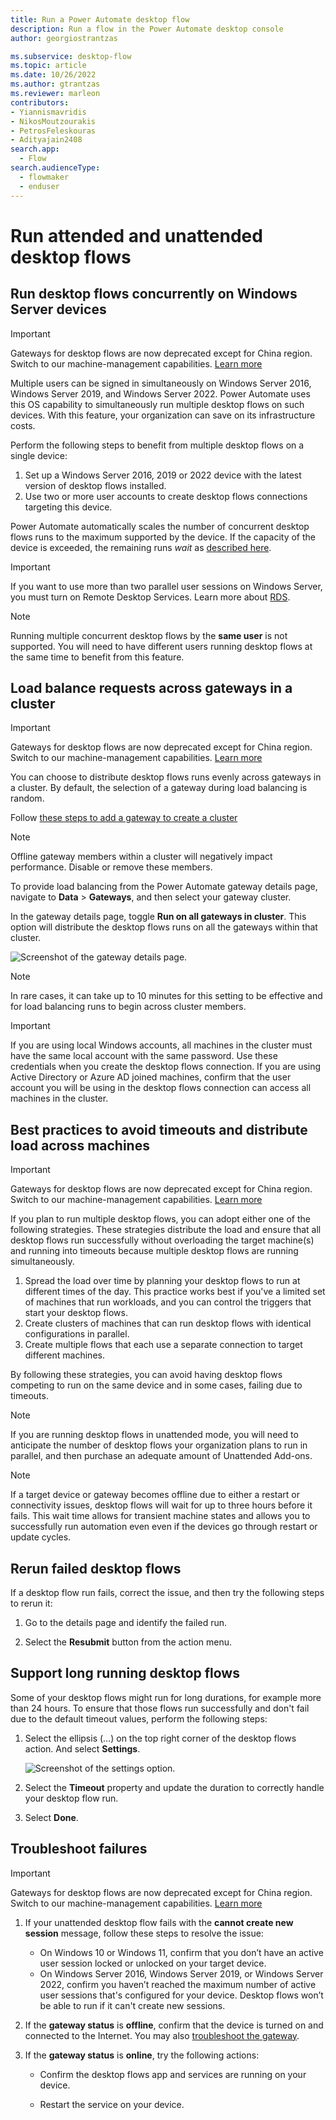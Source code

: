 ```yaml
---
title: Run a Power Automate desktop flow
description: Run a flow in the Power Automate desktop console
author: georgiostrantzas

ms.subservice: desktop-flow
ms.topic: article
ms.date: 10/26/2022
ms.author: gtrantzas
ms.reviewer: marleon
contributors:
- Yiannismavridis
- NikosMoutzourakis
- PetrosFeleskouras
- Adityajain2408
search.app: 
  - Flow
search.audienceType: 
  - flowmaker
  - enduser
---
```


# Run attended and unattended desktop flows

## Run desktop flows concurrently on Windows Server devices

> [!IMPORTANT]
> Gateways for desktop flows are now deprecated except for China region. Switch to our machine-management capabilities. [Learn more](manage-machines.md#switch-from-gateways-to-direct-connectivity)

Multiple users can be signed in simultaneously on Windows Server 2016, Windows Server 2019, and Windows Server 2022. Power Automate uses this OS capability to simultaneously run multiple desktop flows on such devices. With this feature, your organization can save on its infrastructure costs.

Perform the following steps to benefit from multiple desktop flows on a single device:

1. Set up a Windows Server 2016, 2019 or 2022 device with the latest version of desktop flows installed.
1. Use two or more user accounts to create desktop flows connections targeting this device.

Power Automate automatically scales the number of concurrent desktop flows runs to the maximum supported by the device. If the capacity of the device is exceeded, the remaining runs *wait* as [described here](#run-multiple-desktop-flows-on-the-same-device-sequentially).

>[!IMPORTANT]
>If you want to use more than two parallel user sessions on Windows Server, you must turn on Remote Desktop Services. Learn more about [RDS](/windows-server/remote/remote-desktop-services/rds-client-access-license).

>[!NOTE]
>Running multiple concurrent desktop flows by the **same user** is not supported. You will need to have different users running desktop flows at the same time to benefit from this feature.

## Load balance requests across gateways in a cluster

> [!IMPORTANT]
> Gateways for desktop flows are now deprecated except for China region. Switch to our machine-management capabilities. [Learn more](manage-machines.md#switch-from-gateways-to-direct-connectivity)

You can choose to distribute desktop flows runs evenly across gateways in a cluster. By default, the selection of a gateway during load balancing is random.

Follow [these steps to add a gateway to create a cluster](/data-integration/gateway/service-gateway-install#add-another-gateway-to-create-a-cluster)

>[!NOTE]
>Offline gateway members within a cluster will negatively impact performance. Disable or remove these members.

To provide load balancing from the Power Automate gateway details page, navigate to **Data** > **Gateways**, and then select your gateway cluster.

In the gateway details page, toggle **Run on all gateways in cluster**. This option will distribute the desktop flows runs on all the gateways within that cluster.

   ![Screenshot of the gateway details page.](media/run-pad-portal/gw-cluster.png "Distribute desktop flows run on gateway cluster")

>[!NOTE]
>In rare cases, it can take up to 10 minutes for this setting to be effective and for load balancing runs to begin across cluster members.

>[!IMPORTANT]
>If you are using local Windows accounts, all machines in the cluster must have the same local account with the same password. Use these credentials when you create the desktop flows connection.
>If you are using Active Directory or Azure AD joined machines, confirm that the user account you will be using in the desktop flows connection can access all machines in the cluster.

## Best practices to avoid timeouts and distribute load across machines

> [!IMPORTANT]
> Gateways for desktop flows are now deprecated except for China region. Switch to our machine-management capabilities. [Learn more](manage-machines.md#switch-from-gateways-to-direct-connectivity)

If you plan to run multiple desktop flows, you can adopt either one of the following strategies. These strategies distribute the load and ensure that all desktop flows run successfully without overloading the target machine(s) and running into timeouts because multiple desktop flows are running simultaneously.

1. Spread the load over time by planning your desktop flows to run at different times of the day. This practice works best if you've a limited set of machines that run workloads, and you can control the triggers that start your desktop flows.
1. Create clusters of machines that can run desktop flows with identical configurations in parallel.
1. Create multiple flows that each use a separate connection to target different machines.

By following these strategies, you can avoid having desktop flows competing to run on the same device and in some cases, failing due to timeouts.

>[!NOTE]
>If you are running desktop flows in unattended mode, you will need to anticipate the number of desktop flows your organization plans to run in parallel, and then purchase an adequate amount of Unattended Add-ons.

>[!NOTE]
>If a target device or gateway becomes offline due to either a restart or connectivity issues, desktop flows will wait for up to three hours before it fails. This wait time allows for transient machine states and allows you to successfully run automation even even if the devices go through restart or update cycles.

## Rerun failed desktop flows

If a desktop flow run fails, correct the issue, and then try the following steps to rerun it:

   1. Go to the details page and identify the failed run.

   1. Select the **Resubmit** button from the action menu.

## Support long running desktop flows

Some of your desktop flows might run for long durations, for example more than 24 hours. To ensure that those flows run successfully and don't fail due to the default timeout values, perform the following steps:

1. Select the ellipsis (…) on the top right corner of the desktop flows action. And select **Settings**.

    ![Screenshot of the settings option.](media/run-pad-portal/timeout-settings.png "The settings option")

1. Select the **Timeout** property and update the duration to correctly handle your desktop flow run.
1. Select **Done**.

## Troubleshoot failures

> [!IMPORTANT]
> Gateways for desktop flows are now deprecated except for China region. Switch to our machine-management capabilities. [Learn more](manage-machines.md#switch-from-gateways-to-direct-connectivity)

1. If your unattended desktop flow fails with the **cannot create new session** message, follow these steps to resolve the issue:

    - On Windows 10 or Windows 11, confirm that you don’t have an active user session locked or unlocked on your target device.
    - On Windows Server 2016, Windows Server 2019, or Windows Server 2022, confirm you haven’t reached the maximum number of active user sessions that's configured for your device. Desktop flows won’t be able to run if it can't create new sessions.

1. If the **gateway status** is **offline**, confirm that the device is turned on and connected to the Internet. You may also [troubleshoot the gateway](/data-integration/gateway/service-gateway-tshoot).

1. If the **gateway status** is **online**, try the following actions:

   - Confirm the desktop flows app and services are running on your device.

   - Restart the service on your device.